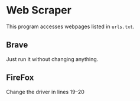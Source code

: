 # Web Scraper
This program accesses webpages listed in `urls.txt`.

## Brave
Just run it without changing anything.

## FireFox
Change the driver in lines 19–20